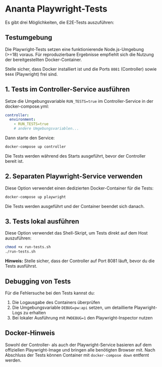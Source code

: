# Ananta Playwright-Tests

Es gibt drei Möglichkeiten, die E2E-Tests auszuführen:

## Testumgebung

Die Playwright-Tests setzen eine funktionierende Node.js-Umgebung (>=18) voraus. Für reproduzierbare Ergebnisse empfiehlt sich die Nutzung der bereitgestellten Docker-Container.

Stelle sicher, dass Docker installiert ist und die Ports `8081` (Controller) sowie `9444` (Playwright) frei sind.

## 1. Tests im Controller-Service ausführen

Setze die Umgebungsvariable `RUN_TESTS=true` im Controller-Service in der docker-compose.yml:

```yaml
controller:
  environment:
    - RUN_TESTS=true
    # andere Umgebungsvariablen...
```

Dann starte den Service:

```bash
docker-compose up controller
```

Die Tests werden während des Starts ausgeführt, bevor der Controller bereit ist.

## 2. Separaten Playwright-Service verwenden

Diese Option verwendet einen dedizierten Docker-Container für die Tests:

```bash
docker-compose up playwright
```

Die Tests werden ausgeführt und der Container beendet sich danach.

## 3. Tests lokal ausführen

Diese Option verwendet das Shell-Skript, um Tests direkt auf dem Host auszuführen:

```bash
chmod +x run-tests.sh
./run-tests.sh
```

**Hinweis:** Stelle sicher, dass der Controller auf Port 8081 läuft, bevor du die Tests ausführst.

## Debugging von Tests

Für die Fehlersuche bei den Tests kannst du:

1. Die Logausgabe des Containers überprüfen
2. Die Umgebungsvariable `DEBUG=pw:api` setzen, um detaillierte Playwright-Logs zu erhalten
3. Bei lokaler Ausführung mit `PWDEBUG=1` den Playwright-Inspector nutzen

## Docker-Hinweis

Sowohl der Controller- als auch der Playwright-Service basieren auf dem offiziellen Playwright-Image und bringen alle benötigten Browser mit. Nach Abschluss der Tests können Container mit `docker-compose down` entfernt werden.
